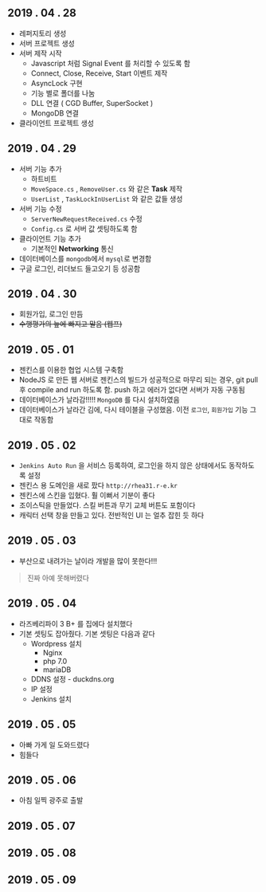 ## 2019 . 04 . 28

* 레퍼지토리 생성
* 서버 프로젝트 생성
* 서버 제작 시작
  * Javascript 처럼 Signal Event 를 처리할 수 있도록 함
  * Connect, Close, Receive, Start 이벤트 제작
  * AsyncLock 구현
  * 기능 별로 폴더를 나눔
  * DLL 연결 ( CGD Buffer, SuperSocket )
  * MongoDB 연결
* 클라이언트 프로젝트 생성

## 2019 . 04 . 29

* 서버 기능 추가
  * 하트비트
  * `MoveSpace.cs` , `RemoveUser.cs` 와 같은 **Task** 제작
  * `UserList` , `TaskLockInUserList` 와 같은 값들 생성
* 서버 기능 수정
  * `ServerNewRequestReceived.cs` 수정
  * `Config.cs` 로 서버 값 셋팅하도록 함
* 클라이언트 기능 추가
  * 기본적인 **Networking** 통신
* 데이터베이스를 `mongodb`에서 `mysql`로 변경함
* 구글 로그인, 리더보드 들고오기 등 성공함

## 2019 . 04 . 30

* 회원가입, 로그인 만듬
* ~~수행평가의 늪에 빠지고 말음 (웹프)~~

## 2019 . 05 . 01

* 젠킨스를 이용한 협업 시스템 구축함
* NodeJS 로 만든 웹 서버로 젠킨스의 빌드가 성공적으로 마무리 되는 경우, git pull 후 compile and run 하도록 함. push 하고 에러가 없다면 서버가 자동 구동됨
* 데이터베이스가 날라감!!!!! `MongoDB` 를 다시 설치하였음
* 데이터베이스가 날라간 김에, 다시 테이블을 구성했음. 이전 `로그인`, `회원가입` 기능 그대로 작동함

## 2019 . 05 . 02

* `Jenkins Auto Run` 을 서비스 등록하여, 로그인을 하지 않은 상태에서도 동작하도록 설정
* 젠킨스 용 도메인을 새로 팠다 `http://rhea31.r-e.kr`
* 젠킨스에 스킨을 입혔다. 훨 이뻐서 기분이 좋다
* 조이스틱을 만들었다. 스킬 버튼과 무기 교체 버튼도 포함이다
* 캐릭터 선택 창을 만들고 있다. 전반적인 UI 는 얼추 잡힌 듯 하다

## 2019 . 05 . 03

* 부산으로 내려가는 날이라 개발을 많이 못한다!!!

> 진짜 아예 못해버렸다

## 2019 . 05 . 04

* 라즈베리파이 3 B+ 를 집에다 설치했다
* 기본 셋팅도 잡아줬다. 기본 셋팅은 다음과 같다
  * Wordpress 설치
    * Nginx
    * php 7.0
    * mariaDB
  * DDNS 설정 - duckdns.org
  * IP 설정
  * Jenkins 설치

## 2019 . 05 . 05

* 아빠 가게 일 도와드렸다
* 힘들다

## 2019 . 05 . 06

* 아침 일찍 광주로 출발

## 2019 . 05 . 07

## 2019 . 05 . 08

## 2019 . 05 . 09